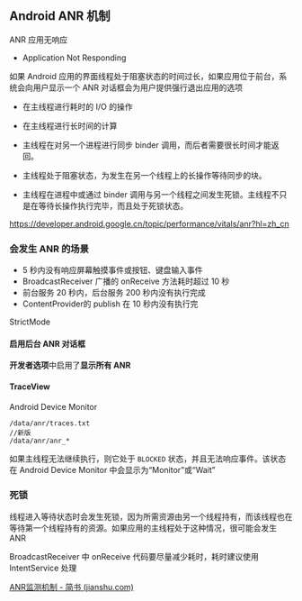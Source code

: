## Android ANR 机制



ANR 应用无响应

- Application Not Responding



如果 Android 应用的界面线程处于阻塞状态的时间过长，如果应用位于前台，系统会向用户显示一个 ANR 对话框会为用户提供强行退出应用的选项



- 在主线程进行耗时的 I/O 的操作

- 在主线程进行长时间的计算

- 主线程在对另一个进程进行同步 binder 调用，而后者需要很长时间才能返回。

- 主线程处于阻塞状态，为发生在另一个线程上的长操作等待同步的块。

- 主线程在进程中或通过 binder 调用与另一个线程之间发生死锁。主线程不只是在等待长操作执行完毕，而且处于死锁状态。







https://developer.android.google.cn/topic/performance/vitals/anr?hl=zh_cn







### 会发生 ANR 的场景

- 5 秒内没有响应屏幕触摸事件或按钮、键盘输入事件
- BroadcastReceiver 广播的 onReceive 方法耗时超过 10 秒
- 前台服务 20 秒内，后台服务 200 秒内没有执行完成
- ContentProvider的 publish 在 10 秒内没有执行完







StrictMode

#### 启用后台 ANR 对话框

**开发者选项**中启用了**显示所有 ANR** 



#### TraceView

Android Device Monitor



```
/data/anr/traces.txt
//新版
/data/anr/anr_*
```





如果主线程无法继续执行，则它处于 `BLOCKED` 状态，并且无法响应事件。该状态在 Android Device Monitor 中会显示为“Monitor”或“Wait”





### 死锁

线程进入等待状态时会发生死锁，因为所需资源由另一个线程持有，而该线程也在等待第一个线程持有的资源。如果应用的主线程处于这种情况，很可能会发生 ANR







 BroadcastReceiver 中 onReceive 代码要尽量减少耗时，耗时建议使用 IntentService 处理











[ANR监测机制 - 简书 (jianshu.com)](https://www.jianshu.com/p/ad1a84b6ec69)

